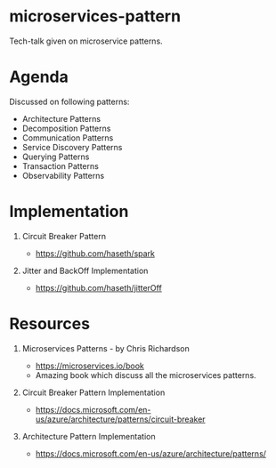 # microservices-pattern

Tech-talk given on microservice patterns.

# Agenda

Discussed on following patterns:
- Architecture Patterns
- Decomposition Patterns
- Communication Patterns
- Service Discovery Patterns
- Querying Patterns
- Transaction Patterns
- Observability Patterns

# Implementation 

1. Circuit Breaker Pattern 
    - https://github.com/haseth/spark

2. Jitter and BackOff Implementation
    - https://github.com/haseth/jitterOff


# Resources

1. Microservices Patterns - by Chris Richardson
    - https://microservices.io/book
    - Amazing book which discuss all the microservices patterns. 

2. Circuit Breaker Pattern Implementation
    - https://docs.microsoft.com/en-us/azure/architecture/patterns/circuit-breaker
 

3. Architecture Pattern Implementation 
    - https://docs.microsoft.com/en-us/azure/architecture/patterns/


